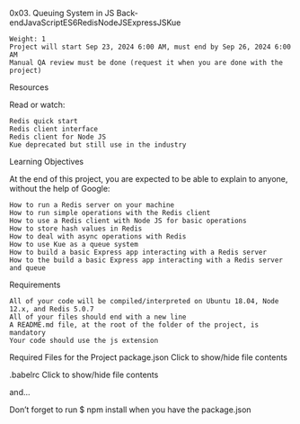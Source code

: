 0x03. Queuing System in JS
Back-endJavaScriptES6RedisNodeJSExpressJSKue

    Weight: 1
    Project will start Sep 23, 2024 6:00 AM, must end by Sep 26, 2024 6:00 AM
    Manual QA review must be done (request it when you are done with the project)

Resources

Read or watch:

    Redis quick start
    Redis client interface
    Redis client for Node JS
    Kue deprecated but still use in the industry

Learning Objectives

At the end of this project, you are expected to be able to explain to anyone, without the help of Google:

    How to run a Redis server on your machine
    How to run simple operations with the Redis client
    How to use a Redis client with Node JS for basic operations
    How to store hash values in Redis
    How to deal with async operations with Redis
    How to use Kue as a queue system
    How to build a basic Express app interacting with a Redis server
    How to the build a basic Express app interacting with a Redis server and queue

Requirements

    All of your code will be compiled/interpreted on Ubuntu 18.04, Node 12.x, and Redis 5.0.7
    All of your files should end with a new line
    A README.md file, at the root of the folder of the project, is mandatory
    Your code should use the js extension

Required Files for the Project
package.json
Click to show/hide file contents

.babelrc
Click to show/hide file contents

and…

Don’t forget to run $ npm install when you have the package.json
